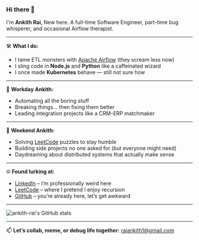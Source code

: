 ### Hi there 👋

I'm **Ankith Rai**,
New here. A full-time Software Engineer, part-time bug whisperer, and occasional Airflow therapist.

---

🛠️ **What I do:**
- I tame ETL monsters with [Apache Airflow](https://airflow.apache.org/) (they scream less now)
- I sling code in **Node.js** and **Python** like a caffeinated wizard
- I once made **Kubernetes** behave — still not sure how

---

🚀 **Workday Ankith:**
- Automating all the boring stuff
- Breaking things… then fixing them better
- Leading integration projects like a CRM-ERP matchmaker

---

🧠 **Weekend Ankith:**
- Solving [LeetCode](https://leetcode.com/ankith-rai) puzzles to stay humble
- Building side projects no one asked for (but everyone might need)
- Daydreaming about distributed systems that actually make sense

---

🌐 **Found lurking at:**
- [LinkedIn](https://www.linkedin.com/in/ankithrai97) – I’m professionally weird here  
- [LeetCode](https://leetcode.com/ankith-rai) – where I pretend I enjoy recursion
- [GitHub](https://github.com/ankith-rai) – you’re already here, let’s get awkward

---

![ankith-rai's GitHub stats](https://github-readme-stats.vercel.app/api?username=ankith-rai&show_icons=true&theme=cobalt)

---

📫 **Let’s collab, meme, or debug life together:** [raiankith1@gmail.com](mailto:raiankith1@gmail.com)

